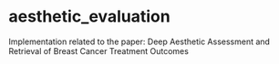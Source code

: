 # aesthetic_evaluation
Implementation related to the paper: Deep Aesthetic Assessment and Retrieval of Breast Cancer Treatment Outcomes
